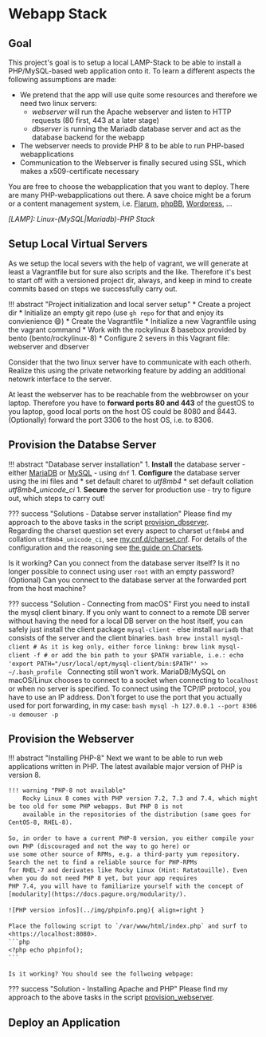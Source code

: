 # Webapp Stack

## Goal

This project's goal is to setup a local LAMP-Stack to be able to install a PHP/MySQL-based
web application onto it. To learn a different aspects the following assumptions are made:

* We pretend that the app will use quite some resources and therefore we need two linux servers:
    * *webserver* will run the Apache webserver and listen to HTTP requests (80 first, 443 at a later stage)
    * *dbserver* is running the Mariadb database server and act as the database backend for the webapp
* The webserver needs to provide PHP 8 to be able to run PHP-based webapplications
* Communication to the Webserver is finally secured using SSL, which makes a x509-certificate necessary

You are free to choose the webapplication that you want to deploy. There are many PHP-webapplications out
there. A save choice might be a forum or a content management system, i.e. [Flarum], [phpBB], [Wordpress], ...

*[LAMP]: Linux-(MySQL|Mariadb)-PHP Stack*

[Flarum]: https://flarum.org/
[phpBB]: https://www.phpbb.com/
[Wordpress]: https://de.wordpress.org/

## Setup Local Virtual Servers

As we setup the local severs with the help of vagrant, we will generate at least a Vagrantfile but for
sure also scripts and the like. Therefore it's best to start off with a versioned project dir, always,
and keep in mind to create commits based on steps we successfully carry out.

!!! abstract "Project initialization and local server setup"
    * Create a project dir
    * Initialize an empty git repo (use `gh repo` for that and enjoy its convienience :smile:)
    * Create the Vagrantfile
      * Initialize a new Vagrantfile using the vagrant command
      * Work with the rockylinux 8 basebox provided by bento (bento/rockylinux-8)
      * Configure 2 severs in this Vagrant file: webserver and dbserver

Consider that the two linux server have to communicate with each otherh. Realize this using the private
networking feature by adding an additional netowrk interface to the server.

At least the webserver has to be reachable from the webbrowser on your laptop. Therefore you have to **forward ports 80 and 443**
of the guestOS to you laptop, good local ports on the host OS could be 8080 and 8443.  
(Optionally) forward the port 3306 to the host OS, i.e. to 8306.

## Provision the Databse Server

!!! abstract "Database server installation"
    1. **Install** the database server - either [MariaDB] or [MySQL] - using `dnf`
    1. **Configure** the database server using the ini files and
        * set default charet to *utf8mb4*
        * set default collation *utf8mb4_unicode_ci*
    1. **Secure** the server for production use - try to figure out, which steps to carry out!

??? success "Solutions - Databse server installation"
    Please find my approach to the above tasks in the script [provision_dbserver].  
    Regarding the charset question set every aspect to charset `utf8mb4` and collation `utf8mb4_unicode_ci`, see
    [my.cnf.d/charset.cnf]. For details of the configuration and the reasoning see [the guide on Charsets](../guides/misc.md).

Is it working? Can you connect from the database server itself? Is it no longer possible to connect using user `root` with
an empty password?  
(Optional) Can you connect to the database server at the forwarded port from the host machine?

??? success "Solution - Connecting from macOS"
    First you need to install the mysql client binary. If you only want to connect to a remote DB server without having the
    need for a local DB server on the host itself, you can safely just install the client package `mysql-client` - else install
    `mariadb` that consists of the server and the client binaries.
    ```bash
    brew install mysql-client
    # As it is keg only, either force linkng:
    brew link mysql-client -f
    # or add the bin path to your $PATH variable, i.e.:
    echo 'export PATH="/usr/local/opt/mysql-client/bin:$PATH"' >> ~/.bash_profile
    ```
    Connecting still won't work. MariaDB/MySQL on macOS/Linux chooses to connect to a socket when connecting to `localhost` or when
    no server is specified. To connect using the TCP/IP protocol, you have to use an IP address. Don't forget to use the
    port that you actually used for port forwarding, in my case:
    ```bash
    mysql -h 127.0.0.1 --port 8306 -u demouser -p
    ```

[MariaDB]: https://mariadb.org/
[MySQL]: https://dev.mysql.com/
[provision_dbserver]: https://github.com/mrolli/webappstack/blob/main/provision_dbserver
[my.cnf.d/charset.cnf]: https://github.com/mrolli/webappstack/blob/main/my.cnf.d/charset.cnf

## Provision the Webserver

!!! abstract "Installing PHP-8"
    Next we want to be able to run web applications written in PHP. The latest available major version of PHP is version 8.

    !!! warning "PHP-8 not available"
        Rocky Linux 8 comes with PHP version 7.2, 7.3 and 7.4, which might be too old for some PHP webapps. But PHP 8 is not
        available in the repositories of the distribution (same goes for CentOS-8, RHEL-8).

    So, in order to have a current PHP-8 version, you either compile your own PHP (discouraged and not the way to go here) or
    use some other source of RPMs, e.g. a third-party yum repository. Search the net to find a reliable source for PHP-RPMs
    for RHEL-7 and derivates like Rocky Linux (Hint: Ratatouille). Even when you do not need PHP 8 yet, but your app requires
    PHP 7.4, you will have to familiarize yourself with the concept of [modularity](https://docs.pagure.org/modularity/).

    ![PHP version infos](../img/phpinfo.png){ align=right }

    Place the following script to `/var/www/html/index.php` and surf to <https://localhost:8080>.
    ```php
    <?php echo phpinfo();
    ```

    Is it working? You should see the follwoing webpage:

??? success "Solution - Installing Apache and PHP"
    Please find my approach to the above tasks in the script [provision_webserver].

[provision_webserver]: https://github.com/mrolli/webappstack/blob/main/provision_webserver

## Deploy an Application
